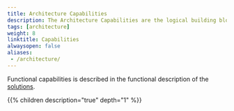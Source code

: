 ```yaml
---
title: Architecture Capabilities
description: The Architecture Capabilities are the logical building blocks of the solutions. They are grouped in to Development & Operations (DevOps) Capabilities and Runtime (Execution) Capabilities.
tags: [architecture]
weight: 8
linktitle: Capabilities
alwaysopen: false
aliases:
 - /architecture/
---
```


Functional capabilities is described in the functional description of the [solutions](/teknologi/altinnstudio/solutions/). 


{{% children description="true" depth="1" %}}

